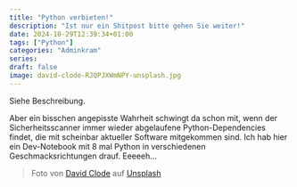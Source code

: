 ```yaml
---
title: "Python verbieten!"
description: "Ist nur ein Shitpost bitte gehen Sie weiter!"
date: 2024-10-29T12:39:34+01:00
tags: ["Python"]
categories: "Adminkram"
series:
draft: false
image: david-clode-RJQPJXWmNPY-unsplash.jpg
---
```

Siehe Beschreibung.

Aber ein bisschen angepisste Wahrheit schwingt da schon mit, wenn der Sicherheitsscanner immer wieder abgelaufene Python-Dependencies findet, die mit scheinbar aktueller Software mitgekommen sind. Ich hab hier ein Dev-Notebook mit 8 mal Python in verschiedenen Geschmacksrichtungen drauf. Eeeeeh...

> Foto von <a href="https://unsplash.com/de/@davidclode?utm_content=creditCopyText&utm_medium=referral&utm_source=unsplash">David Clode</a> auf <a href="https://unsplash.com/de/fotos/flachfokusfotografie-der-vipernschlange-RJQPJXWmNPY?utm_content=creditCopyText&utm_medium=referral&utm_source=unsplash">Unsplash</a>